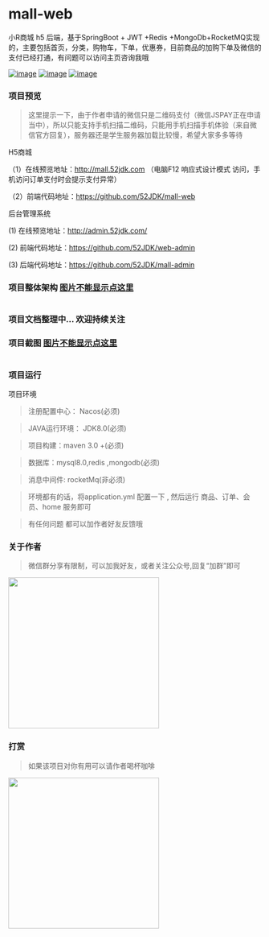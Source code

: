 # mall-web
小R商城 h5 后端，基于SpringBoot + JWT +Redis +MongoDb+RocketMQ实现的，主要包括首页，分类，购物车，下单，优惠券，目前商品的加购下单及微信的支付已经打通，有问题可以访问主页咨询我哦

[![image](https://img.shields.io/badge/QQ%E7%BE%A4-446227807-green)](http://qm.qq.com/cgi-bin/qm/qr?k=V8ZVep1J7__ZtMKrtVIAyyd16t4A_-NF&authKey=zIwYl0p5Xtaz%2FuRv9VYXcdmLkFwrJydeTL1iLzhBj9qKMqvTSpeJj8Yhb8eXqxJb&noverify=0&group_code=446227807)
[![image](https://img.shields.io/badge/%E5%B0%8FR-%E5%8D%9A%E5%AE%A2-orange)](http://52jdk.com)
[![image](https://img.shields.io/badge/CSDN-%E7%A8%8B%E5%BA%8F%E5%91%98%E5%B0%8FR-red)](https://blog.csdn.net/robot_sh)

### 项目预览

> 这里提示一下，由于作者申请的微信只是二维码支付（微信JSPAY正在申请当中），所以只能支持手机扫描二维码，只能用手机扫描手机体验（来自微信官方回复），服务器还是学生服务器加载比较慢，希望大家多多等待

 H5商城
 
（1）在线预览地址：http://mall.52jdk.com （电脑F12 响应式设计模式 访问，手机访问订单支付时会提示支付异常）

（2）前端代码地址：https://github.com/52JDK/mall-web 

 后台管理系统
 
 (1) 在线预览地址：http://admin.52jdk.com/
 
 (2) 前端代码地址：https://github.com/52JDK/web-admin
 
 (3) 后端代码地址：https://github.com/52JDK/mall-admin

### 项目整体架构 [图片不能显示点这里](http://ftp.52jdk.com/springcloud%E5%BE%AE%E6%9C%8D%E5%8A%A1%E7%B3%BB%E7%BB%9F%E6%9E%B6%E6%9E%84%E5%9B%BE.jpg)

<img src="http://ftp.52jdk.com/springcloud%E5%BE%AE%E6%9C%8D%E5%8A%A1%E7%B3%BB%E7%BB%9F%E6%9E%B6%E6%9E%84%E5%9B%BE.jpg" alt=""/>



### 项目文档整理中... 欢迎持续关注


### 项目截图 [图片不能显示点这里](http://ftp.52jdk.com/shop.jpg)

<img src="http://ftp.52jdk.com/shop.jpg" alt=""/>


### 项目运行
 项目环境 
>注册配置中心： Nacos(必须)

>JAVA运行环境： JDK8.0(必须)

>项目构建：maven 3.0 +(必须)

>数据库：mysql8.0,redis ,mongodb(必须)

>消息中间件: rocketMq(非必须)

> 环境都有的话，将application.yml 配置一下 , 然后运行 商品、订单、会员、home 服务即可

> 有任何问题 都可以加作者好友反馈哦
### 关于作者
> 微信群分享有限制，可以加我好友，或者关注公众号,回复“加群”即可

<img src="http://ftp.52jdk.com/ercode.jpg" width = "300px" height = "300px" alt=""  />


### 打赏
> 如果该项目对你有用可以请作者喝杯咖啡

<img src="http://ftp.52jdk.com/df6cd1778a5eccee391a8aad37a2206.jpg" width = "300px" height = "300px" alt=""  />
